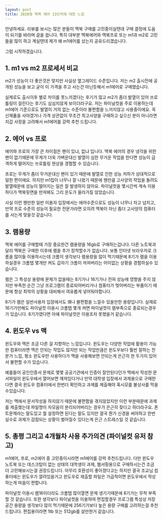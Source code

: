 ```yaml
---
layout: post
title: 2020형 맥북 에어 13인치에 대한 느낌
---
```


안녕하세요. 리뷰를 보시는 많은 분들이 맥북 구매를 고민중이실텐데 구매 결정에 도움이 되기를 바라며 글을 씁니다.  특히 대부분 맥북에어와 맥북프로 또는 m1과 m2로 고민들을 많이 하고 계실텐데 제가 왜 m1에어를 샀는지 공유드리겠습니다.

그럼 시작하겠습니다.


<h2>1. m1 vs m2 프로세서 비교</h2>
m2가 성능이 더 좋은것은 맞지만 사실상 옆그레이드 수준입니다. 저는 m2 출시전에 공개된 성능을 보고 굳이 이 가격을 주고 사는건 아닌듯해서 m1에어로 구매했습니다.

실제로도 출시이후 별로 차이를 못느끼겠다는 후기가 많고 m2가 좀더 발열이 있어 쓰로틀링이 걸린다는 후기도 심심치않게 보이더라구요. 저는 파이널컷을 주로 이용하는데 m1에어 기준으로도 발열이 거의 없는 수준이라 불편함을 느끼지않고 사용중이에요. 꼭 신제품을 사야겠거나 가격 상관없이 무조건 최고사양을 구매하고 싶으신 분이 아니라면 지갑 사정을 고려해서 m1에어를 강력 추천 드립니다.


<h2>2. 에어 vs 프로</h2>
에어와 프로의 가장 큰 차이점은 팬이 있냐, 없냐 입니다. 맥북 에어의 경우 냉각을 위한 팬이 없기때문에 무게가 더욱 가벼운대신 발열이 심한 무거운 작업을 한다면 성능이 급격하게 떨어지는 쓰로틀링 현상을 경험할 수 있습니다. 

프로는 무게가 좀더 무거운대신 팬이 있기 때문에 발열로 인한 성능 저하가 상대적으로 덜한 편이에요. 하지만 m1칩이 너무나 잘 나왔기 때문에 웬만큼 고사양의 작업을 돌려도 발열때문에 성능이 떨어지는 일은 잘 발생하지 않아요. 파이널컷을 몇시간씩 계속 이용하다가 맥북뒷면을 만져봐도 그리 온도가 올라가질 않았습니다.

사실 이런 웬만한 일반 이용자 입장에서는 에어수준으로도 성능이 너무나 차고 넘치고, 만약 프로 수준의 성능이 필요한 전문가라면 오히려 맥북이 아닌 좀더 고사양의 컴퓨터를 사는게 맞을것 같습니다.



<h2>3. 램용량</h2>
맥북 에어를 구매할때 가장 중요한건 램용량을 16gb로 구매하는겁니다. 다른 노트북과 달리 맥북은 구매한 이후에 램을 추가 장착할수가 없습니다. 보통 인터넷 브라우저로 크롬을 많이들 이용하시는데 크롬이 생각보다 램용량을 많이 먹기때문에 8기가 램을 이용하실경우 크롬탭 몇개만 켜도 갑자기 크롬이 꺼져버리는 어이없는 상황을 경험하실수 있습니다.

램은 그 특성상 용량에 문제가 없을때는 8기가나 16기가나 전혀 성능에 영향을 주지 않지만 부족한 순간 그냥 프로그램이 종료되어버리거나 컴퓨터가 멎어버리는 부품이기 때문에 항상 최악의 상황을 대비해서 여유롭게 넣어둬야합니다.

8기가 램은 일반사용자 입장에서도 꽤나 불편함을 느낄수 있을만한 용량입니다. 실제로 16기가만해도 파이널컷 이용시 크롬탭 몇개 켜면 파이널컷이 램부족으로 종료되는경우가 있습니다. 8기가였다면 아예 파이널컷은 이용조차 못했을거 같습니다.



<h2>4. 윈도우 vs 맥</h2>
윈도우와 맥은 조금 다른 걸 지향하는 느낌입니다. 윈도우는 다양한 작업에 활용이 가능한 컴퓨터라면 맥은 안되는 작업도 많지만 되는 작업만큼은 윈도우보다 훨씬 잘하는 전문가 느낌, 평소 윈도우만 사용하다가 맥을 사용해보면 안되는게 은근히 한 두가지 있어서 불편할 수가 있습니다.

예를들어 공인인증서 문제로 몇몇 공공기관에서 인증이 잘안된다던가 맥에서 작성한 문서파일이 윈도우에서 열어보면 깨져있다거나 만약 대학생 입장에서 과제용으로 구매한다면 결국 윈도우 컴퓨터에서 한번더 확인하고 과제를 제출해야 혹시모를 불상사를 막을수있습니다.

저는 맥에서 문서작성을 하지않기 때문에 불편함을 겪지않았지만 이런 부분때문에 과제를 제출했는데 파일명이 자모음이 분리되어버리는 경우가 은근히 잦다고 하더라구요. 폰트문제라는 말도있고 뭘 설정하면 된다는 말도 있지만 결국 뭔가 신경을 써야하고 한번 실수로 과제가 감점되는 상황이 벌어질수 있다는게 은근 스트레스일 것 같습니다.




<h2>5. 총평 그리고 4개월차 사용 추가의견 (파이널컷 유저 참고)</h2>
m1에어, 프로, m2에어 중 고민중이시라면 m1에어를 강력 추천드립니다. 다만 윈도우 노트북 또는 데스크탑이 없는 상태의 대학생이 과제, 웹서핑용으로 구매하시는건 조금 더 고민해보시는걸 권장드립니다. 아무리 호환성이 좋아졌다고는 하지만 결국 조교님 컴퓨터에는 윈도우가 깔려있을거고 윈도우로 제출할 파일은 가급적이면 윈도우에서 작성하는게 마음이 편합니다.

파이널컷 이용시 램16이더라도 크롬탭 많이열면 문제 생기기때문에 8기가는 무척 부족할 것 같습니다. 또한 생각보다 파이널컷을 이용하여 편집할경우 프로그램 특성상 저장공간 용량을 생각보다 많이 먹기때문에 256기가보다 높은 용량 구매를 고려하는걸 추천드립니다. 편집용이라면 1tb 또는 512gb를 살만한거 같습니다.